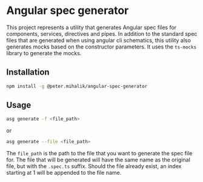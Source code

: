 # Angular spec generator

This project represents a utility that generates Angular spec files for components, services, directives and pipes.
In addition to the standard spec files that are generated when using angular cli schematics, 
this utility also generates mocks based on the constructor parameters.
It uses the `ts-mocks` library to generate the mocks.

## Installation

```bash
npm install -g @peter.mihalik/angular-spec-generator
```

## Usage
    
```bash
asg generate -f <file_path>
```
or
```bash
asg generate --file <file_path>
```
The `file_path` is the path to the file that you want to generate the spec file for.
The file that will be generated will have the same name as the original file, but with the `.spec.ts` suffix.
Should the file already exist, an index starting at 1 will be appended to the file name.
